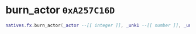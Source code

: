 # burn_actor `0xA257C16D`

```lua
natives.fx.burn_actor(_actor --[[ integer ]], _unk1 --[[ number ]], _unk2 --[[ integer ]])
```
